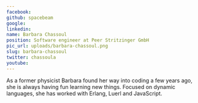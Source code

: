 ```yaml
---
facebook: 
github: spacebeam
google: 
linkedin: 
name: Barbara Chassoul
position: Software engineer at Peer Stritzinger GmbH
pic_url: uploads/barbara-chassoul.png
slug: barbara-chassoul
twitter: chassoula
youtube: 
---
```

<p>As a former physicist Barbara found her way into coding a few years ago, she is always having fun learning new things. Focused on dynamic languages, she has worked with Erlang, Luerl and JavaScript.</p>
